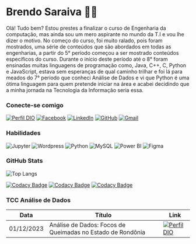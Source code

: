 # Brendo Saraiva 👨‍💻
 
Olá! Tudo bem? Estou prestes a finalizar o curso de Engenharia da computação, mas ainda sou um mero aspirante no mundo da T.I e vou lhe dizer o motivo. No começo do curso, foi muito ralado, pois foram mostrados, uma série de conteúdos que são abordados em todas as engenharias, a partir do 5° período começou a ser mostrado conteúdos específicos do curso. Durante o início deste período até o 8° foram ensinadas muitas linguagens de programação como, Java, C++, C, Python e JavaScript, estava sem esperanças de qual caminho trilhar e foi lá para meados do 7° período que conheci Análise de Dados e vi que Python é uma ótima linguagem para quem pretende iniciar na área e acabei decidindo que a minha jornada na Tecnologia da Informação seria essa.

### Conecte-se comigo

[![Perfil DIO](https://img.shields.io/badge/-Meu%20Perfil%20na%20DIO-3EC70B?style=for-the-badge)](https://web.dio.me/users/brendosnip38_a)
[![Facebook](https://img.shields.io/badge/Facebook-3EC70B?style=for-the-badge&logo=facebook&logoColor=103900)](https://www.facebook.com/profile.php?id=61556890744038&mibextid=ZbWKwL)
[![LinkedIn](https://img.shields.io/badge/LinkedIn-3EC70B?style=for-the-badge&logo=linkedin&logoColor=103900)](https://www.linkedin.com/in/brendo-saraiva-00981a184/)
[![GitHub](https://img.shields.io/badge/GitHub-3EC70B?style=for-the-badge&logo=github&logoColor=103900)](https://github.com/Odnerb)
[![Gmail](https://img.shields.io/badge/Gmail-3EC70B?style=for-the-badge&logo=gmail&logoColor=103900)](mailto:brendosnip38.a@gmail.com)

### Habilidades

![Jupyter](https://img.shields.io/badge/Jupyter-3EC70B.svg?&style=for-the-badge&logo=Jupyter&logoColor=103900)
![Wordpress](https://img.shields.io/badge/Wordpress-3EC70B?style=for-the-badge&logo=wordpress&logoColor=103900)
![Python](https://img.shields.io/badge/python-3EC70B?style=for-the-badge&logo=python&logoColor=103900)
![MySQL](https://img.shields.io/badge/MySQL-3EC70B?style=for-the-badge&logo=mysql&logoColor=103900)
![Power BI](https://img.shields.io/badge/PowerBI-3EC70B?style=for-the-badge&logo=Power%20BI&logoColor=103900)
![Figma](https://img.shields.io/badge/Figma-3EC70B?style=for-the-badge&logo=figma&logoColor=103900)

### GitHub Stats

![Top Langs](https://github-readme-stats.vercel.app/api/top-langs/?username=brendosaraiva&layout=compact&theme=transparent&bg_color=000&border_color=3EC70B&show_icons=true&icon_color=3EC70B&title_color=FF204E&text_color=FFF)

[![Codacy Badge](https://app.codacy.com/project/badge/Grade/f5de4efc075c4d9d84db640698799d55)](https://app.codacy.com/gh/brendosaraiva/Focos-de-Queimadas-em-Rondonia/dashboard?utm_source=gh&utm_medium=referral&utm_content=&utm_campaign=Badge_grade)
[![Codacy Badge](https://app.codacy.com/project/badge/Grade/33d1c0ceabab447385ed09d64a59b63c)](https://app.codacy.com/gh/brendosaraiva/BancoPy/dashboard?utm_source=gh&utm_medium=referral&utm_content=&utm_campaign=Badge_grade)
[![Codacy Badge](https://app.codacy.com/project/badge/Grade/4460ed1c470146c6a8b9ce5253eb81f7)](https://app.codacy.com/gh/brendosaraiva/AutomacaoForms/dashboard?utm_source=gh&utm_medium=referral&utm_content=&utm_campaign=Badge_grade)

### TCC Análise de Dados

|Data|Título|Link|
|----|------|----|
|01/12/2023|Análise de Dados: Focos de Queimadas no Estado de Rondônia|[![Perfil DIO](https://img.shields.io/badge/-LER_ARTIGO-3EC70B?style=for-the-badge)](https://github.com/Odnerb/Focos-de-Queimadas-em-Rondonia)|
